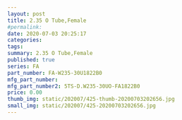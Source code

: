 ```yaml
---
layout: post
title: 2.35 O Tube,Female
#permalink: 
date: 2020-07-03 20:25:17
categories: 
tags:  
summary: 2.35 O Tube,Female
published: true 
series: FA
part_number: FA-W235-30U1822B0
mfg_part_number: 
mfg_part_number2: 5TS-D.W235-30UO-FA1822B0
price: 0.00
thumb_img: static/202007/425-thumb-20200703202656.jpg
small_img: static/202007/425-20200703202656.jpg
---
```



